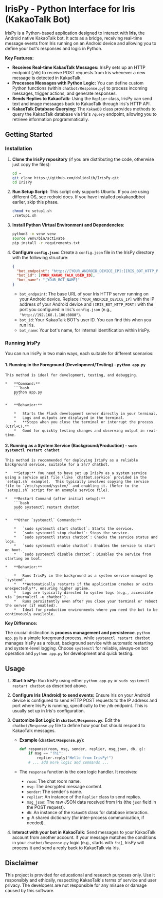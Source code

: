 # IrisPy - Python Interface for Iris (KakaoTalk Bot)

IrisPy is a Python-based application designed to interact with **Iris**, the Android native KakaoTalk bot. It acts as a bridge, receiving real-time message events from Iris running on an Android device and allowing you to define your bot's responses and logic in Python.

**Key Features:**

*   **Receives Real-time KakaoTalk Messages:**  IrisPy sets up an HTTP endpoint (`/db`) to receive POST requests from Iris whenever a new message is detected in KakaoTalk.
*   **Processes Messages with Python Logic:**  You can define custom Python functions (within `chatbot/Response.py`) to process incoming messages, trigger actions, and generate responses.
*   **Sends Replies to KakaoTalk:** Using the `Replier` class, IrisPy can send text and image messages back to KakaoTalk through Iris's HTTP API.
*   **KakaoTalk Database Querying:**  The `KakaoDB` class provides methods to query the KakaoTalk database via Iris's `/query` endpoint, allowing you to retrieve information programmatically.

## Getting Started

### Installation

1.  **Clone the IrisPy repository** (if you are distributing the code, otherwise just copy the files):
    ```bash
    cd ~
    git clone https://github.com/dolidolih/IrisPy.git
    cd IrisPy
    ```

2.  **Run Setup Script:**
    This script only supports Ubuntu. If you are using different OS, see redroid docs.
    If you have installed pykakaodbbot earlier, skip this phase.
    ```bash
    chmod +x setup1.sh
    ./setup1.sh
    ```

3.  **Install Python Virtual Environment and Dependencies:**
    ```bash
    python3 -m venv venv
    source venv/bin/activate
    pip install -r requirements.txt
    ```

4.  **Configure `config.json`:**
    Create a `config.json` file in the IrisPy directory with the following structure:

    ```json
    {
      "bot_endpoint": "http://[YOUR_ANDROID_DEVICE_IP]:[IRIS_BOT_HTTP_PORT]",
      "bot_id": [YOUR_KAKAO_TALK_USER_ID],
      "bot_name": "[YOUR_BOT_NAME]"
    }
    ```

    *   `bot_endpoint`: The base URL of your Iris HTTP server running on your Android device. Replace `[YOUR_ANDROID_DEVICE_IP]` with the IP address of your Android device and `[IRIS_BOT_HTTP_PORT]` with the port you configured in Iris's `config.json` (e.g., `"http://192.168.1.100:8080"`).
    *   `bot_id`: Your KakaoTalk BOT's user ID. You can find this when you run Iris.
    *   `bot_name`: Your bot's name, for internal identification within IrisPy.

### Running IrisPy

You can run IrisPy in two main ways, each suitable for different scenarios:

#### 1. Running in the Foreground (Development/Testing) - `python app.py`

    This method is ideal for development, testing, and debugging.

    *   **Command:**
        ```bash
        python app.py
        ```

    *   **Behavior:**

        *   Starts the Flask development server directly in your terminal.
        *   Logs and outputs are displayed in the terminal.
        *   **Stops when you close the terminal or interrupt the process (Ctrl+C).**
        *   Good for quickly testing changes and observing output in real-time.

#### 2. Running as a System Service (Background/Production) - `sudo systemctl restart chatbot`

    This method is recommended for deploying IrisPy as a reliable background service, suitable for a 24/7 chatbot.

    *   **Setup:** You need to have set up IrisPy as a system service using a service unit file (like `chatbot.service` provided in the `setup1.sh` example).  This typically involves copying the service file to `/etc/systemd/system/` and enabling it. (Refer to the `setup1.sh` script for an example service file).

    *   **Restart Command (after initial setup):**
        ```bash
        sudo systemctl restart chatbot
        ```

    *   **Other `systemctl` Commands:**

        *   `sudo systemctl start chatbot`: Starts the service.
        *   `sudo systemctl stop chatbot`: Stops the service.
        *   `sudo systemctl status chatbot`: Checks the service status and logs.
        *   `sudo systemctl enable chatbot`: Enables the service to start on boot.
        *   `sudo systemctl disable chatbot`: Disables the service from starting on boot.

    *   **Behavior:**

        *   Runs IrisPy in the background as a system service managed by `systemd`.
        *   **Automatically restarts if the application crashes or exits unexpectedly**, ensuring higher uptime.
        *   Logs are typically directed to system logs (e.g., accessible via `journalctl -u chatbot`).
        *   Runs persistently even after you close your terminal or reboot the server (if enabled).
        *   Ideal for production environments where you need the bot to be continuously available.

**Key Difference:**

The crucial distinction is **process management and persistence**. `python app.py` is a simple foreground process, while `systemctl restart chatbot` manages IrisPy as a robust, background service with automatic restarting and system-level logging. Choose `systemctl` for reliable, always-on bot operation and `python app.py` for development and quick testing.

## Usage

1.  **Start IrisPy:** Run IrisPy using either `python app.py` or `sudo systemctl restart chatbot` as described above.

2.  **Configure Iris (Android) to send events:** Ensure Iris on your Android device is configured to send HTTP POST requests to the IP address and port where IrisPy is running, specifically to the `/db` endpoint.  This is usually set up in Iris's configuration.

3.  **Customize Bot Logic in `chatbot/Response.py`:**  Edit the `chatbot/Response.py` file to define how your bot should respond to KakaoTalk messages.

    *   **Example (`chatbot/Response.py`):**

        ```python
        def response(room, msg, sender, replier, msg_json, db, g):
            if msg == "!hi":
                replier.reply("Hello from IrisPy!")
            # ... add more logic and commands ...
        ```

    *   The `response` function is the core logic handler. It receives:

        *   `room`: The chat room name.
        *   `msg`: The decrypted message content.
        *   `sender`: The sender's name.
        *   `replier`: An instance of the `Replier` class to send replies.
        *   `msg_json`: The raw JSON data received from Iris (the `json` field in the POST request).
        *   `db`: An instance of the `KakaoDB` class for database interaction.
        *   `g`: A shared dictionary (for inter-process communication, if needed).

4.  **Interact with your bot in KakaoTalk:** Send messages to your KakaoTalk account from another account. If your message matches the conditions in your `chatbot/Response.py` logic (e.g., starts with `!hi`), IrisPy will process it and send a reply back to KakaoTalk via Iris.

## Disclaimer

This project is provided for educational and research purposes only. Use it responsibly and ethically, respecting KakaoTalk's terms of service and user privacy. The developers are not responsible for any misuse or damage caused by this software.